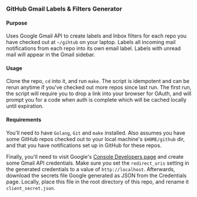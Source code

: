 ### GitHub Gmail Labels & Filters Generator

#### Purpose
Uses Google Gmail API to create labels and Inbox filters for each repo you have checked out at `~/gihtub` on your laptop. Labels all incoming mail notifications from each repo into its own email label. Labels with unread mail will appear in the Gmail sidebar.

#### Usage
Clone the repo, `cd` into it, and run `make`. The script is idempotent and can be rerun anytime if you've checked out more repos since last run. The first run, the script will require you to drop a link into your browser for OAuth, and will prompt you for a code when auth is complete which will be cached locally until expiration.

#### Requirements
You'll need to have `Golang`, `Git` and `make` installed. Also assumes you have some GitHub repos checked out to your local machine's `$HOME/github` dir, and that you have notifications set up in GitHub for these repos.

Finally, you'll need to visit Google's [Console Developers page](https://console.developers.google.com) and create some Gmail API credentials. Make sure you set the `redirect_uris` setting in the generated credentials to a value of `http://localhost`. Afterwards, download the secrets file Google generated as JSON from the Credentials page. Locally, place this file in the root directory of this repo, and rename it `client_secret.json`.

